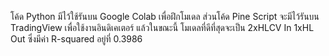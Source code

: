 โค้ด Python มีไว้ใช้รันบน Google Colab เพื่อฝึกโมเดล
ส่วนโค้ด Pine Script จะมีไว้รันบน TradingView เพื่อใช้งานอินดิเคเตอร์
แล้วในขณะนี้ โมเดลที่ดีที่สุดจะเป็น 2xHLCV In 1xHL Out ซึ่งมีค่า R-squared อยู่ที่ 0.3986

